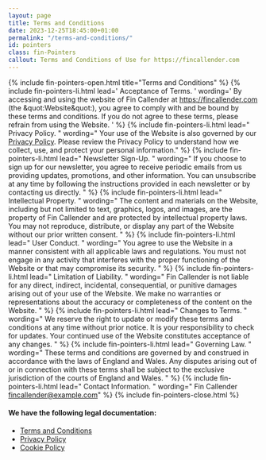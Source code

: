 ```yaml
---
layout: page
title: Terms and Conditions
date: 2023-12-25T18:45:00+01:00
permalink: "/terms-and-conditions/"
id: pointers
class: fin-Pointers
callout: Terms and Conditions of Use for https://fincallender.com
---
```


{% include fin-pointers-open.html title="Terms and Conditions" %}
{% include fin-pointers-li.html lead=' Acceptance of Terms. ' wording=' By accessing and using the website of Fin Callender at https://fincallender.com (the &quot:Website&quot:), you agree to comply with and be bound by these terms and conditions. If you do not agree to these terms, please refrain from using the Website. ' %}
{% include fin-pointers-li.html lead=" Privacy Policy. " wording=" Your use of the Website is also governed by our [Privacy Policy](/privacy-policy/). Please review the Privacy Policy to understand how we collect, use, and protect your personal information." %}
{% include fin-pointers-li.html lead=" Newsletter Sign-Up. " wording=" If you choose to sign up for our newsletter, you agree to receive periodic emails from us providing updates, promotions, and other information. You can unsubscribe at any time by following the instructions provided in each newsletter or by contacting us directly. " %}
{% include fin-pointers-li.html lead=" Intellectual Property. " wording=" The content and materials on the Website, including but not limited to text, graphics, logos, and images, are the property of Fin Callender and are protected by intellectual property laws. You may not reproduce, distribute, or display any part of the Website without our prior written consent. " %}
{% include fin-pointers-li.html lead=" User Conduct. " wording=" You agree to use the Website in a manner consistent with all applicable laws and regulations. You must not engage in any activity that interferes with the proper functioning of the Website or that may compromise its security. " %}
{% include fin-pointers-li.html lead=" Limitation of Liability. " wording=" Fin Callender is not liable for any direct, indirect, incidental, consequential, or punitive damages arising out of your use of the Website. We make no warranties or representations about the accuracy or completeness of the content on the Website. " %}
{% include fin-pointers-li.html lead=" Changes to Terms. " wording=" We reserve the right to update or modify these terms and conditions at any time without prior notice. It is your responsibility to check for updates. Your continued use of the Website constitutes acceptance of any changes. " %}
{% include fin-pointers-li.html lead=" Governing Law. " wording=" These terms and conditions are governed by and construed in accordance with the laws of England and Wales. Any disputes arising out of or in connection with these terms shall be subject to the exclusive jurisdiction of the courts of England and Wales. " %}
{% include fin-pointers-li.html lead=" Contact Information. " wording=" Fin Callender<br/>fincallender@example.com" %}
{% include fin-pointers-close.html %}
#### We have the following legal documentation:
- [Terms and Conditions](/terms-and-conditions/)
- [Privacy Policy](/privacy-policy/)
- [Cookie Policy](/cookies-policy/)
